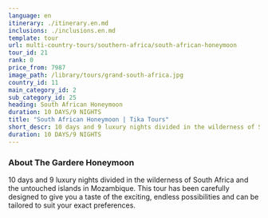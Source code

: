 ```yaml
---
language: en
itinerary: ./itinerary.en.md
inclusions: ./inclusions.en.md
template: tour
url: multi-country-tours/southern-africa/south-african-honeymoon
tour_id: 21
rank: 0
price_from: 7987
image_path: /library/tours/grand-south-africa.jpg
country_id: 11
main_category_id: 2
sub_category_id: 25
heading: South African Honeymoon
duration: 10 DAYS/9 NIGHTS
title: "South African Honeymoon | Tika Tours"
short_descr: 10 days and 9 luxury nights divided in the wilderness of South Africa and the untouched islands in Mozambique. This tour has been carefully designed to give you a taste of the exciting, endless
duration: 10 DAYS/9 NIGHTS
---
```

### About The Gardere Honeymoon


10 days and 9 luxury nights divided in the wilderness of South Africa and the untouched
islands in Mozambique. This tour has been carefully designed to give you a taste
of the exciting, endless possibilities and can be tailored to suit your exact preferences.
